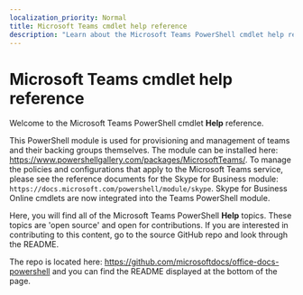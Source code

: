 ```yaml
---
localization_priority: Normal
title: Microsoft Teams cmdlet help reference
description: "Learn about the Microsoft Teams PowerShell cmdlet help reference."
---
```


# Microsoft Teams cmdlet help reference

Welcome to the Microsoft Teams PowerShell cmdlet **Help** reference.

This PowerShell module is used for provisioning and management of teams and their backing groups themselves. The module can be installed here: <https://www.powershellgallery.com/packages/MicrosoftTeams/>. To manage the policies and configurations that apply to the Microsoft Teams service, please see the reference documents for the Skype for Business module: `https://docs.microsoft.com/powershell/module/skype`. Skype for Business Online cmdlets are now integrated into the Teams PowerShell module.

Here, you will find all of the Microsoft Teams PowerShell **Help** topics. These topics are 'open source' and open for contributions. If you are interested in contributing to this content, go to the source GitHub repo and look through the README.

The repo is located here: <https://github.com/microsoftdocs/office-docs-powershell> and you can find the README displayed at the bottom of the page.
